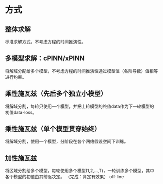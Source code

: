 # 方式
## 整体求解
标准求解方式，不考虑方程的时间推演性。
## 多模型求解：cPINN/xPINN
将解域分配给多个模型，不考虑方程的时间推演性通过模型值（各阶导数）值相等进行约束。
## 乘性施瓦兹（先后多个独立小模型）
将解域分割，每轮只使用一个模型，并把上轮模型的终值data作为下一轮模型的初值data-loss。
## 乘性施瓦兹（单个模型贯穿始终）
将解域分割，使用一个模型，分阶段在各个网络假设空间下训练。
## 加性施瓦兹
将区域分割给多个模型，每轮使用多个模型(1,2,...,T)，一轮训练多个模型，其中各个模型的初值由其前驱决定。
（完成：肯定有效果）
off-line